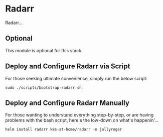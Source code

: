 # Radarr

Radarr...

## Optional

This module is optional for this stack.

## Deploy and Configure Radarr via Script

For those seeking ultimate convenience, simply run the below script:

```shell
sudo ./scripts/bootstrap-radarr.sh
```

## Deploy and Configure Radarr Manually

For those wanting to understand everything step-by-step, or are having problems with the bash script, here's the low-down on what's happenin'...

```shell
helm install radarr k8s-at-home/radarr -n jollyroger
```
